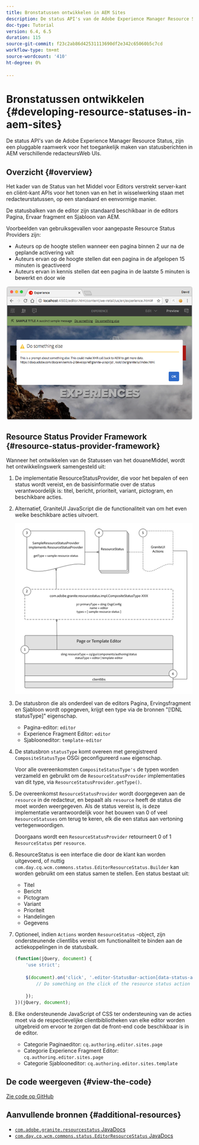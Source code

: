 ```yaml
---
title: Bronstatussen ontwikkelen in AEM Sites
description: De status API's van de Adobe Experience Manager Resource Status, zijn een pluggable raamwerk voor het toegankelijk maken van statusberichten in AEM verschillende redacteursWeb UIs.
doc-type: Tutorial
version: 6.4, 6.5
duration: 115
source-git-commit: f23c2ab86d42531113690df2e342c65060b5c7cd
workflow-type: tm+mt
source-wordcount: '410'
ht-degree: 0%

---
```



# Bronstatussen ontwikkelen {#developing-resource-statuses-in-aem-sites}

De status API&#39;s van de Adobe Experience Manager Resource Status, zijn een pluggable raamwerk voor het toegankelijk maken van statusberichten in AEM verschillende redacteursWeb UIs.

## Overzicht {#overview}

Het kader van de Status van het Middel voor Editors verstrekt server-kant en cliënt-kant APIs voor het tonen van en het in wisselwerking staan met redacteurstatussen, op een standaard en eenvormige manier.

De statusbalken van de editor zijn standaard beschikbaar in de editors Pagina, Ervaar fragment en Sjabloon van AEM.

Voorbeelden van gebruiksgevallen voor aangepaste Resource Status Providers zijn:

* Auteurs op de hoogte stellen wanneer een pagina binnen 2 uur na de geplande activering valt
* Auteurs ervan op de hoogte stellen dat een pagina in de afgelopen 15 minuten is geactiveerd
* Auteurs ervan in kennis stellen dat een pagina in de laatste 5 minuten is bewerkt en door wie

![Overzicht van de bronstatus van AEM editor](assets/sample-editor-resource-status-screenshot.png)

## Resource Status Provider Framework {#resource-status-provider-framework}

Wanneer het ontwikkelen van de Statussen van het douaneMiddel, wordt het ontwikkelingswerk samengesteld uit:

1. De implementatie ResourceStatusProvider, die voor het bepalen of een status wordt vereist, en de basisinformatie over de status verantwoordelijk is: titel, bericht, prioriteit, variant, pictogram, en beschikbare acties.
2. Alternatief, GraniteUI JavaScript die de functionaliteit van om het even welke beschikbare acties uitvoert.

   ![bronstatusarchitectuur](assets/sample-editor-resource-status-application-architecture.png)

3. De statusbron die als onderdeel van de editors Pagina, Ervingsfragment en Sjabloon wordt opgegeven, krijgt een type via de bronnen &quot;[!DNL statusType]&quot; eigenschap.

   * Pagina-editor: `editor`
   * Experience Fragment Editor: `editor`
   * Sjablooneditor: `template-editor`

4. De statusbron `statusType` komt overeen met geregistreerd `CompositeStatusType` OSGi geconfigureerd `name` eigenschap.

   Voor alle overeenkomsten `CompositeStatusType's` de typen worden verzameld en gebruikt om de `ResourceStatusProvider` implementaties van dit type, via `ResourceStatusProvider.getType()`.

5. De overeenkomst `ResourceStatusProvider` wordt doorgegeven aan de `resource` in de redacteur, en bepaalt als `resource` heeft de status die moet worden weergegeven. Als de status vereist is, is deze implementatie verantwoordelijk voor het bouwen van 0 of veel `ResourceStatuses` om terug te keren, elk die een status aan vertoning vertegenwoordigen.

   Doorgaans wordt een `ResourceStatusProvider` retourneert 0 of 1 `ResourceStatus` per `resource`.

6. ResourceStatus is een interface die door de klant kan worden uitgevoerd, of nuttig `com.day.cq.wcm.commons.status.EditorResourceStatus.Builder` kan worden gebruikt om een status samen te stellen. Een status bestaat uit:

   * Titel
   * Bericht
   * Pictogram
   * Variant
   * Prioriteit
   * Handelingen
   * Gegevens

7. Optioneel, indien `Actions` worden `ResourceStatus` -object, zijn ondersteunende clientlibs vereist om functionaliteit te binden aan de actiekoppelingen in de statusbalk.

   ```js
   (function(jQuery, document) {
       'use strict';
   
       $(document).on('click', '.editor-StatusBar-action[data-status-action-id="do-something"]', function () {
           // Do something on the click of the resource status action
   
       });
   })(jQuery, document);
   ```

8. Elke ondersteunende JavaScript of CSS ter ondersteuning van de acties moet via de respectievelijke clientbibliotheken van elke editor worden uitgebreid om ervoor te zorgen dat de front-end code beschikbaar is in de editor.

   * Categorie Paginaeditor: `cq.authoring.editor.sites.page`
   * Categorie Experience Fragment Editor: `cq.authoring.editor.sites.page`
   * Categorie Sjablooneditor: `cq.authoring.editor.sites.template`

## De code weergeven {#view-the-code}

[Zie code op GitHub](https://github.com/Adobe-Consulting-Services/acs-aem-samples/tree/master/bundle/src/main/java/com/adobe/acs/samples/resourcestatus/impl/SampleEditorResourceStatusProvider.java)

## Aanvullende bronnen {#additional-resources}

* [`com.adobe.granite.resourcestatus` JavaDocs](https://helpx.adobe.com/experience-manager/6-5/sites/developing/using/reference-materials/javadoc/com/adobe/granite/resourcestatus/package-summary.html)
* [`com.day.cq.wcm.commons.status.EditorResourceStatus` JavaDocs](https://helpx.adobe.com/experience-manager/6-5/sites/developing/using/reference-materials/javadoc/com/day/cq/wcm/commons/status/EditorResourceStatus.html)
